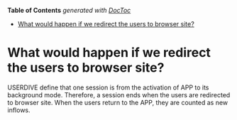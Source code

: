 <!-- START doctoc generated TOC please keep comment here to allow auto update -->
<!-- DON'T EDIT THIS SECTION, INSTEAD RE-RUN doctoc TO UPDATE -->
**Table of Contents**  *generated with [DocToc](https://github.com/thlorenz/doctoc)*

- [What would happen if we redirect the users to browser site?](#what-would-happen-if-we-redirect-the-users-to-browser-site)

<!-- END doctoc generated TOC please keep comment here to allow auto update -->

# What would happen if we redirect the users to browser site?

USERDIVE define that one session is from the activation of APP to its background mode. 
Therefore, a session ends when the users are redirected to browser site. 
When the users return to the APP, they are counted as new inflows.
